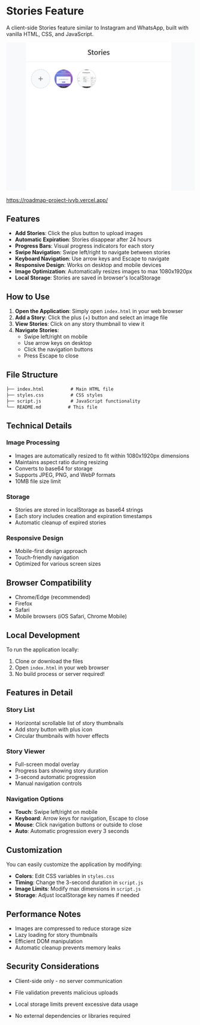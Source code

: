 # Stories Feature

A client-side Stories feature similar to Instagram and WhatsApp, built with vanilla HTML, CSS, and JavaScript.

![Stories](./Screenshot_24.png)

https://roadmap-project-ivyb.vercel.app/

## Features

- **Add Stories**: Click the plus button to upload images
- **Automatic Expiration**: Stories disappear after 24 hours
- **Progress Bars**: Visual progress indicators for each story
- **Swipe Navigation**: Swipe left/right to navigate between stories
- **Keyboard Navigation**: Use arrow keys and Escape to navigate
- **Responsive Design**: Works on desktop and mobile devices
- **Image Optimization**: Automatically resizes images to max 1080x1920px
- **Local Storage**: Stories are saved in browser's localStorage

## How to Use

1. **Open the Application**: Simply open `index.html` in your web browser
2. **Add a Story**: Click the plus (+) button and select an image file
3. **View Stories**: Click on any story thumbnail to view it
4. **Navigate Stories**: 
   - Swipe left/right on mobile
   - Use arrow keys on desktop
   - Click the navigation buttons
   - Press Escape to close

## File Structure

```
├── index.html          # Main HTML file
├── styles.css          # CSS styles
├── script.js           # JavaScript functionality
└── README.md          # This file
```

## Technical Details

### Image Processing
- Images are automatically resized to fit within 1080x1920px dimensions
- Maintains aspect ratio during resizing
- Converts to base64 for storage
- Supports JPEG, PNG, and WebP formats
- 10MB file size limit

### Storage
- Stories are stored in localStorage as base64 strings
- Each story includes creation and expiration timestamps
- Automatic cleanup of expired stories

### Responsive Design
- Mobile-first design approach
- Touch-friendly navigation
- Optimized for various screen sizes

## Browser Compatibility

- Chrome/Edge (recommended)
- Firefox
- Safari
- Mobile browsers (iOS Safari, Chrome Mobile)

## Local Development

To run the application locally:

1. Clone or download the files
2. Open `index.html` in your web browser
3. No build process or server required!

## Features in Detail

### Story List
- Horizontal scrollable list of story thumbnails
- Add story button with plus icon
- Circular thumbnails with hover effects

### Story Viewer
- Full-screen modal overlay
- Progress bars showing story duration
- 3-second automatic progression
- Manual navigation controls

### Navigation Options
- **Touch**: Swipe left/right on mobile
- **Keyboard**: Arrow keys for navigation, Escape to close
- **Mouse**: Click navigation buttons or outside to close
- **Auto**: Automatic progression every 3 seconds

## Customization

You can easily customize the application by modifying:

- **Colors**: Edit CSS variables in `styles.css`
- **Timing**: Change the 3-second duration in `script.js`
- **Image Limits**: Modify max dimensions in `script.js`
- **Storage**: Adjust localStorage key names if needed

## Performance Notes

- Images are compressed to reduce storage size
- Lazy loading for story thumbnails
- Efficient DOM manipulation
- Automatic cleanup prevents memory leaks

## Security Considerations

- Client-side only - no server communication
- File validation prevents malicious uploads
- Local storage limits prevent excessive data usage

- No external dependencies or libraries required 

